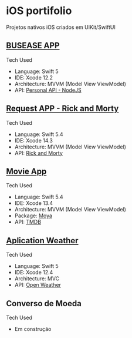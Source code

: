 # iOS portifolio

Projetos nativos iOS criados em UIKit/SwiftUI
## [BUSEASE APP](https://github.com/Marbarret/busease-app) ###

Tech Used

* Language: Swift 5
* IDE: Xcode 12.2
* Architecture: MVVM (Model View ViewModel)
* API: [Personal API - NodeJS](https://github.com/Marbarret/res_node)


## [Request APP - Rick and Morty](https://github.com/Marbarret/request_api) ###

Tech Used

* Language: Swift 5.4
* IDE: Xcode 14.3
* Architecture: MVVM (Model View ViewModel)
* API: [Rick and Morty](https://rickandmortyapi.com/)

  
## [Movie App](https://github.com/Marbarret/TMDB-Movie) ###

Tech Used

* Language: Swift 5.4
* IDE: Xcode 13.4
* Architecture: MVVM (Model View ViewModel)
* Package: [Moya](https://github.com/Moya/Moya)
* API: [TMDB](https://www.themoviedb.org/)


## [Aplication Weather](https://github.com/Marbarret/AppWeather) ###

Tech Used

* Language: Swift 5
* IDE: Xcode 12.4
* Architecture: MVC
* API: [Open Weather](https://openweathermap.org/api)


## Converso de Moeda ###

Tech Used

* Em construção
